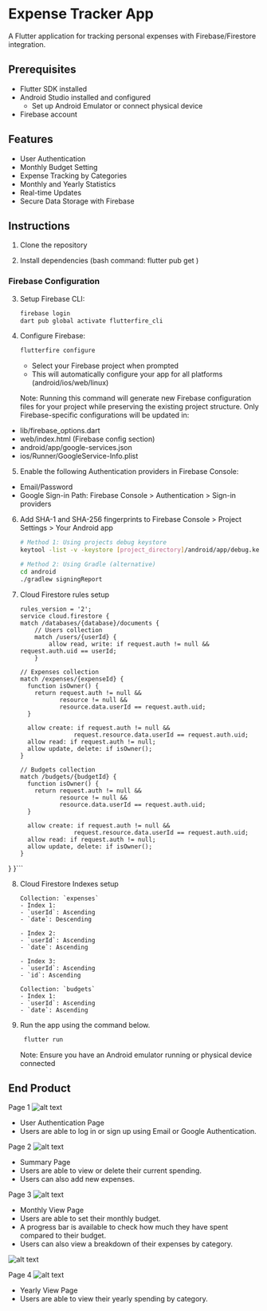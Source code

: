 # Expense Tracker App
A Flutter application for tracking personal expenses with Firebase/Firestore integration.

## Prerequisites
- Flutter SDK installed
- Android Studio installed and configured
  - Set up Android Emulator or connect physical device
- Firebase account

## Features
- User Authentication
- Monthly Budget Setting
- Expense Tracking by Categories
- Monthly and Yearly Statistics
- Real-time Updates
- Secure Data Storage with Firebase

## Instructions
1. Clone the repository

2. Install dependencies (bash command: flutter pub get )

### Firebase Configuration
3. Setup Firebase CLI:
   ```bash
   firebase login
   dart pub global activate flutterfire_cli
   ```
4. Configure Firebase:
   ```bash
   flutterfire configure
   ```

   - Select your Firebase project when prompted
   - This will automatically configure your app for all platforms (android/ios/web/linux)

   Note: Running this command will generate new Firebase configuration files for your project while preserving the existing project structure. Only Firebase-specific configurations will be updated in:
 - lib/firebase_options.dart
 - web/index.html (Firebase config section)
 - android/app/google-services.json
 - ios/Runner/GoogleService-Info.plist

5. Enable the following Authentication providers in Firebase Console:
- Email/Password
- Google Sign-in
Path: Firebase Console > Authentication > Sign-in providers

6. Add SHA-1 and SHA-256 fingerprints to Firebase Console > Project Settings > Your Android app
   ```bash
   # Method 1: Using projects debug keystore
   keytool -list -v -keystore [project_directory]/android/app/debug.keystore -alias androiddebugkey -storepass android -keypass android 

   # Method 2: Using Gradle (alternative)
   cd android
   ./gradlew signingReport
   ```
7. Cloud Firestore rules setup
    ```
    rules_version = '2';
    service cloud.firestore {
    match /databases/{database}/documents {
        // Users collection
        match /users/{userId} {
            allow read, write: if request.auth != null && request.auth.uid == userId;
        }
    
    // Expenses collection
    match /expenses/{expenseId} {
      function isOwner() {
        return request.auth != null && 
               resource != null && 
               resource.data.userId == request.auth.uid;
      }

      allow create: if request.auth != null && 
                   request.resource.data.userId == request.auth.uid;
      allow read: if request.auth != null;
      allow update, delete: if isOwner();
    }
    
    // Budgets collection
    match /budgets/{budgetId} {
      function isOwner() {
        return request.auth != null && 
               resource != null && 
               resource.data.userId == request.auth.uid;
      }

      allow create: if request.auth != null && 
                   request.resource.data.userId == request.auth.uid;
      allow read: if request.auth != null;
      allow update, delete: if isOwner();
    }
  }
}```

8. Cloud Firestore Indexes setup
    ```
    Collection: `expenses`
    - Index 1:
    - `userId`: Ascending
    - `date`: Descending

    - Index 2:
    - `userId`: Ascending
    - `date`: Ascending

    - Index 3:
    - `userId`: Ascending
    - `id`: Ascending

    Collection: `budgets`
    - Index 1:
    - `userId`: Ascending
    - `date`: Ascending
    ```

9. Run the app using the command below.
   ```bash
    flutter run 
   ```
   Note: Ensure you have an Android emulator running or physical device connected

## End Product
Page 1 
![alt text](./assets/image-2.png)

- User Authentication Page
- Users are able to log in or sign up using Email or Google Authentication.

Page 2 
![alt text](./assets/image-3.png)

- Summary Page
- Users are able to view or delete their current spending.
- Users can also add new expenses.

Page 3 
![alt text](./assets/image-4.png)

- Monthly View Page
- Users are able to set their monthly budget.
- A progress bar is available to check how much they have spent compared to their budget.
- Users can also view a breakdown of their expenses by category.

![alt text](./assets/image-5.png)

Page 4
![alt text](./assets/image-6.png)

- Yearly View Page
- Users are able to view their yearly spending by category.

